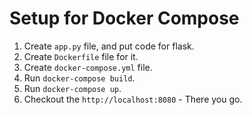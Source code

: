 # Setup for Docker Compose

1. Create `app.py` file, and put code for flask.
2. Create `Dockerfile` file for it.
3. Create `docker-compose.yml` file.
4. Run `docker-compose build`. <!-- In case of already running, use docker-compose down -->
5. Run `docker-compose up`.
6. Checkout the `http://localhost:8080` - There you go.